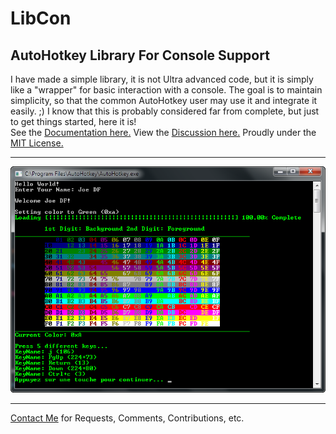 LibCon
======================================================
AutoHotkey Library For Console Support
------------------------------------------------
I have made a simple library, it is not Ultra advanced code, but it is simply like a "wrapper" for basic interaction with a console.
The goal is to maintain simplicity, so that the common AutoHotkey user may use it and integrate it easily. ;)
I know that this is probably considered far from complete, but just to get things started, here it is!  
See the [Documentation here.](LibCon_docs.md) View the [Discussion here.](http://www.autohotkey.com/board/topic/96895-libcon-autohotkey-library-for-console-support/)
Proudly under the [MIT License.](License.md)
  
------------------------------------------------
![Preview](preview.png "Preview")
  
------------------------------------------------
[Contact Me](mailto:joedf@users.sourceforge.net) for Requests, Comments, Contributions, etc.